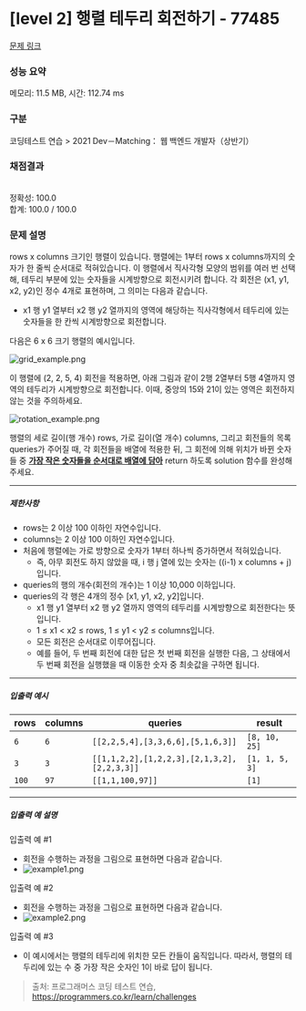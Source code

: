 # [level 2] 행렬 테두리 회전하기 - 77485 

[문제 링크](https://school.programmers.co.kr/learn/courses/30/lessons/77485) 

### 성능 요약

메모리: 11.5 MB, 시간: 112.74 ms

### 구분

코딩테스트 연습 > 2021 Dev－Matching： 웹 백엔드 개발자（상반기）

### 채점결과

<br/>정확성: 100.0<br/>합계: 100.0 / 100.0

### 문제 설명

<p>rows x columns 크기인 행렬이 있습니다. 행렬에는 1부터 rows x columns까지의 숫자가 한 줄씩 순서대로 적혀있습니다. 이 행렬에서 직사각형 모양의 범위를 여러 번 선택해, 테두리 부분에 있는 숫자들을 시계방향으로 회전시키려 합니다. 각 회전은 (x1, y1, x2, y2)인 정수 4개로 표현하며, 그 의미는 다음과 같습니다.</p>

<ul>
<li>x1 행 y1 열부터 x2 행 y2 열까지의 영역에 해당하는 직사각형에서 테두리에 있는 숫자들을 한 칸씩 시계방향으로 회전합니다.</li>
</ul>

<p>다음은 6 x 6 크기 행렬의 예시입니다.</p>

<p><img src="https://grepp-programmers.s3.ap-northeast-2.amazonaws.com/files/ybm/4c3c0fab-11f4-43b6-b290-6f4017e9379f/grid_example.png" title="" alt="grid_example.png"></p>

<p>이 행렬에 (2, 2, 5, 4) 회전을 적용하면, 아래 그림과 같이 2행 2열부터 5행 4열까지 영역의 테두리가 시계방향으로 회전합니다. 이때, 중앙의 15와 21이 있는 영역은 회전하지 않는 것을 주의하세요.</p>

<p><img src="https://grepp-programmers.s3.ap-northeast-2.amazonaws.com/files/ybm/962df137-5c71-4091-ad9f-8e322910c1ab/rotation_example.png" title="" alt="rotation_example.png"></p>

<p>행렬의 세로 길이(행 개수) rows, 가로 길이(열 개수) columns, 그리고 회전들의 목록 queries가 주어질 때,  각 회전들을 배열에 적용한 뒤, 그 회전에 의해 위치가 바뀐 숫자들 중 <u><strong>가장 작은 숫자들을 순서대로 배열에 담아</strong></u> return 하도록 solution 함수를 완성해주세요.</p>

<hr>

<h5>제한사항</h5>

<ul>
<li>rows는 2 이상 100 이하인 자연수입니다.</li>
<li>columns는 2 이상 100 이하인 자연수입니다.</li>
<li>처음에 행렬에는 가로 방향으로 숫자가 1부터 하나씩 증가하면서 적혀있습니다.

<ul>
<li>즉, 아무 회전도 하지 않았을 때, i 행 j 열에 있는 숫자는 ((i-1) x columns + j)입니다.</li>
</ul></li>
<li>queries의 행의 개수(회전의 개수)는 1 이상 10,000 이하입니다.</li>
<li>queries의 각 행은 4개의 정수 [x1, y1, x2, y2]입니다.

<ul>
<li>x1 행 y1 열부터 x2 행 y2 열까지 영역의 테두리를 시계방향으로 회전한다는 뜻입니다.</li>
<li>1 ≤ x1 &lt; x2 ≤ rows, 1 ≤ y1 &lt; y2 ≤ columns입니다.</li>
<li>모든 회전은 순서대로 이루어집니다.</li>
<li>예를 들어, 두 번째 회전에 대한 답은 첫 번째 회전을 실행한 다음, 그 상태에서 두 번째 회전을 실행했을 때 이동한 숫자 중 최솟값을 구하면 됩니다.</li>
</ul></li>
</ul>

<hr>

<h5>입출력 예시</h5>
<table class="table">
        <thead><tr>
<th>rows</th>
<th>columns</th>
<th>queries</th>
<th>result</th>
</tr>
</thead>
        <tbody><tr>
<td><code>6</code></td>
<td><code>6</code></td>
<td><code>[[2,2,5,4],[3,3,6,6],[5,1,6,3]]</code></td>
<td><code>[8, 10, 25]</code></td>
</tr>
<tr>
<td><code>3</code></td>
<td><code>3</code></td>
<td><code>[[1,1,2,2],[1,2,2,3],[2,1,3,2],[2,2,3,3]]</code></td>
<td><code>[1, 1, 5, 3]</code></td>
</tr>
<tr>
<td><code>100</code></td>
<td><code>97</code></td>
<td><code>[[1,1,100,97]]</code></td>
<td><code>[1]</code></td>
</tr>
</tbody>
      </table>
<hr>

<h5>입출력 예 설명</h5>

<p>입출력 예 #1</p>

<ul>
<li>회전을 수행하는 과정을 그림으로 표현하면 다음과 같습니다.</li>
<li><img src="https://grepp-programmers.s3.ap-northeast-2.amazonaws.com/files/ybm/8c8cdd84-d0ec-4b9d-bdf7-f100d0098c5e/example1.png" title="" alt="example1.png"></li>
</ul>

<p>입출력 예 #2</p>

<ul>
<li>회전을 수행하는 과정을 그림으로 표현하면 다음과 같습니다.</li>
<li><img src="https://grepp-programmers.s3.ap-northeast-2.amazonaws.com/files/ybm/e3fce2bf-9da9-41e4-926a-5d19b4f31188/example2.png" title="" alt="example2.png"></li>
</ul>

<p>입출력 예 #3</p>

<ul>
<li>이 예시에서는 행렬의 테두리에 위치한 모든 칸들이 움직입니다. 따라서, 행렬의 테두리에 있는 수 중 가장 작은 숫자인 1이 바로 답이 됩니다.</li>
</ul>


> 출처: 프로그래머스 코딩 테스트 연습, https://programmers.co.kr/learn/challenges
